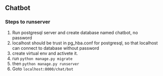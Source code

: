 ## Chatbot

### Steps to runserver
1. Run postgresql server and create database named chatbot, no password
2. localhost should be trust in pg_hba.conf for postgresql, so that localhost can connect to database without password
3. create virtual env and activete it.
4. run `python manage.py migrate`
5. then `python manage.py runserver`
6. Goto `localhost:8000/chat/bot`